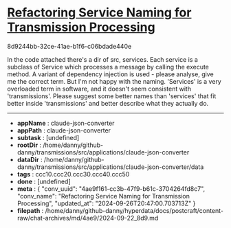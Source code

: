 # [Refactoring Service Naming for Transmission Processing](https://claude.ai/chat/4ae9f161-cc3b-47f9-b61c-3704264fd8c7)

8d9244bb-32ce-41ae-b1f6-c06bdade440e

In the code attached there's a dir of src, services. Each service is a subclass of Service which processes a message by calling the execute method. A variant of dependency injection is used - please analyse, give me the correct term. But I'm not happy with the naming. 'Services' is a very overloaded term in software, and it doesn't seem consistent with 'transmissions'. Please suggest some better names than 'services' that fit better inside 'transmissions' and better describe what they actually do.

---

* **appName** : claude-json-converter
* **appPath** : claude-json-converter
* **subtask** : [undefined]
* **rootDir** : /home/danny/github-danny/transmissions/src/applications/claude-json-converter
* **dataDir** : /home/danny/github-danny/transmissions/src/applications/claude-json-converter/data
* **tags** : ccc10.ccc20.ccc30.ccc40.ccc50
* **done** : [undefined]
* **meta** : {
  "conv_uuid": "4ae9f161-cc3b-47f9-b61c-3704264fd8c7",
  "conv_name": "Refactoring Service Naming for Transmission Processing",
  "updated_at": "2024-09-26T20:47:00.703713Z"
}
* **filepath** : /home/danny/github-danny/hyperdata/docs/postcraft/content-raw/chat-archives/md/4ae9/2024-09-22_8d9.md